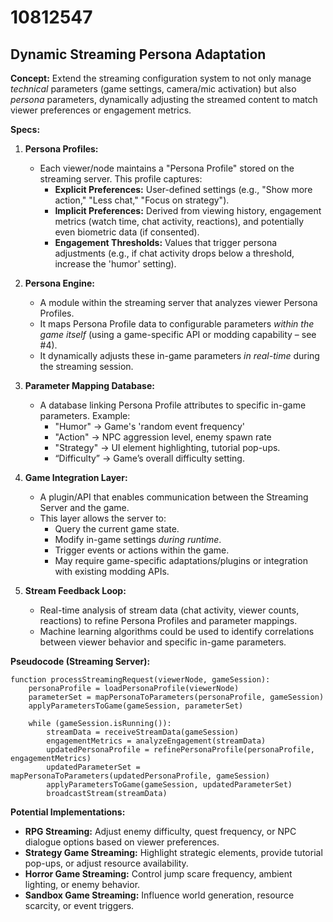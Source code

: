 # 10812547

## Dynamic Streaming Persona Adaptation

**Concept:** Extend the streaming configuration system to not only manage *technical* parameters (game settings, camera/mic activation) but also *persona* parameters, dynamically adjusting the streamed content to match viewer preferences or engagement metrics.

**Specs:**

1.  **Persona Profiles:**
    *   Each viewer/node maintains a "Persona Profile" stored on the streaming server. This profile captures:
        *   **Explicit Preferences:** User-defined settings (e.g., "Show more action," "Less chat," "Focus on strategy").
        *   **Implicit Preferences:** Derived from viewing history, engagement metrics (watch time, chat activity, reactions), and potentially even biometric data (if consented).
        *   **Engagement Thresholds:** Values that trigger persona adjustments (e.g., if chat activity drops below a threshold, increase the 'humor' setting).

2.  **Persona Engine:**
    *   A module within the streaming server that analyzes viewer Persona Profiles.
    *   It maps Persona Profile data to configurable parameters *within the game itself* (using a game-specific API or modding capability – see #4).
    *   It dynamically adjusts these in-game parameters *in real-time* during the streaming session.

3.  **Parameter Mapping Database:**
    *   A database linking Persona Profile attributes to specific in-game parameters. Example:
        *   "Humor" -> Game's 'random event frequency'
        *   "Action" -> NPC aggression level, enemy spawn rate
        *   "Strategy" -> UI element highlighting, tutorial pop-ups.
        *   “Difficulty” -> Game’s overall difficulty setting.

4.  **Game Integration Layer:**
    *   A plugin/API that enables communication between the Streaming Server and the game.
    *   This layer allows the server to:
        *   Query the current game state.
        *   Modify in-game settings *during runtime*.
        *   Trigger events or actions within the game.
        *   May require game-specific adaptations/plugins or integration with existing modding APIs.

5.  **Stream Feedback Loop:**
    *   Real-time analysis of stream data (chat activity, viewer counts, reactions) to refine Persona Profiles and parameter mappings.
    *   Machine learning algorithms could be used to identify correlations between viewer behavior and specific in-game parameters.

**Pseudocode (Streaming Server):**

```
function processStreamingRequest(viewerNode, gameSession):
    personaProfile = loadPersonaProfile(viewerNode)
    parameterSet = mapPersonaToParameters(personaProfile, gameSession)
    applyParametersToGame(gameSession, parameterSet)

    while (gameSession.isRunning()):
        streamData = receiveStreamData(gameSession)
        engagementMetrics = analyzeEngagement(streamData)
        updatedPersonaProfile = refinePersonaProfile(personaProfile, engagementMetrics)
        updatedParameterSet = mapPersonaToParameters(updatedPersonaProfile, gameSession)
        applyParametersToGame(gameSession, updatedParameterSet)
        broadcastStream(streamData)
```

**Potential Implementations:**

*   **RPG Streaming:** Adjust enemy difficulty, quest frequency, or NPC dialogue options based on viewer preferences.
*   **Strategy Game Streaming:** Highlight strategic elements, provide tutorial pop-ups, or adjust resource availability.
*   **Horror Game Streaming:** Control jump scare frequency, ambient lighting, or enemy behavior.
*   **Sandbox Game Streaming:** Influence world generation, resource scarcity, or event triggers.